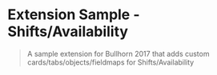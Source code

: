 # Extension Sample - Shifts/Availability

> A sample extension for Bullhorn 2017 that adds custom cards/tabs/objects/fieldmaps for Shifts/Availability
